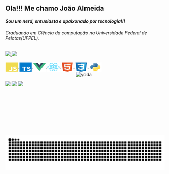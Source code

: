 ## Ola!!! Me chamo João Almeida
####  ***Sou um nerd, entusiasta e apaixonado por tecnologia!!!***
###### Graduando em Ciência da computação na Universidade Federal de Pelotas(UFPEL).
 <div>
  <a href="https://github.com/jpba-almeida">
  <img height="180em" src="https://github-readme-stats.vercel.app/api?username=jpba-almeida&show_icons=true&theme=tokyonight&include_all_commits=true&count_private=true"/>
  <img height="180em" src="https://github-readme-stats.vercel.app/api/top-langs/?username=jpba-almeida&layout=compact&langs_count=7&theme=tokyonight"/>
</div>
<div style="display: inline_block"><br>
  <img align="center" alt="Js" height="30" width="40" src="https://raw.githubusercontent.com/devicons/devicon/master/icons/javascript/javascript-plain.svg">
  <img align="center" alt="Ts" height="30" width="40" src="https://raw.githubusercontent.com/devicons/devicon/master/icons/typescript/typescript-plain.svg">
  <img align="center" alt="Vue.js" height="30" width="40" src="https://github.com/devicons/devicon/blob/master/icons/vuejs/vuejs-original.svg">
  <img align="center" alt="React" height="30" width="40" src="https://raw.githubusercontent.com/devicons/devicon/master/icons/react/react-original.svg">
  <img align="center" alt="HTML" height="30" width="40" src="https://raw.githubusercontent.com/devicons/devicon/master/icons/html5/html5-original.svg">
  <img align="center" alt="CSS" height="30" width="40" src="https://raw.githubusercontent.com/devicons/devicon/master/icons/css3/css3-original.svg">
  <img align="center" alt="Python" height="30" width="40" src="https://raw.githubusercontent.com/devicons/devicon/master/icons/python/python-original.svg">
  <img align="right" alt="yoda" src="https://media.giphy.com/media/WTjXuYA2y4o3UZly3W/giphy-downsized.gif?cid=790b7611ae91272f94f388ec2794ad731ecbec9aec03ca07&rid=giphy-downsized.gif&ct=g" width="280" height="200">
 
  ##
 
<div> 
  <a href = "mailto:jpbdalmeida@gmail.com"><img src="https://img.shields.io/badge/-Gmail-%23333?style=for-the-badge&logo=gmail&logoColor=white" target="_blank"></a>  
 <a href="https://www.linkedin.com/in/joão-paulo-almeida/" target="_blank"><img src="https://img.shields.io/badge/-LinkedIn-%230077B5?style=for-the-badge&logo=linkedin&logoColor=white" target="_blank"></a> 
   <a href="https://www.instagram.com/j_.p._b_.a/" target="_blank"><img src="https://img.shields.io/badge/-Instagram-%23E4405F?style=for-the-badge&logo=instagram&logoColor=white" target="_blank"></a>
 
 
  ![Snake animation](https://github.com/jpba-almeida/jpba-almeida/blob/output/github-contribution-grid-snake.svg)
 
</div>
 
